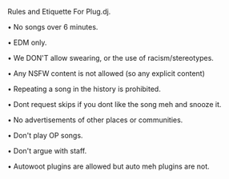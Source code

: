 Rules and Etiquette For Plug.dj.


• No songs over 6 minutes.

• EDM only.

• We DON'T allow swearing, or the use of racism/stereotypes.

• Any NSFW content is not allowed (so any explicit content)

• Repeating a song in the history is prohibited.

• Dont request skips if you dont like the song meh and snooze it.

• No advertisements of other places or communities.

• Don't play OP songs.

• Don't argue with staff.

• Autowoot plugins are allowed but auto meh plugins are not.
